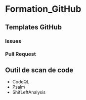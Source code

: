 # Formation_GitHub

## Templates GitHub

### Issues

### Pull Request

## Outil de scan de code

* CodeQL
* Psalm
* ShifLeftAnalysis